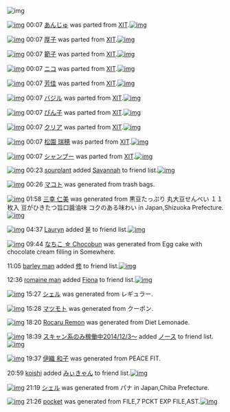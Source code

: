 ![img](http://gdrive-cdn.herokuapp.com/537b65a5bc09f0000721dda7/512px-barcode.png)

[![img](http://www.deviantsart.com/19569dj.png)](http://www.barcodekanojo.com/kanojo/1609495/%E3%81%82%E3%82%93%E3%81%98%E3%82%85) 00:07 [あんじゅ](http://www.barcodekanojo.com/kanojo/1609495/%E3%81%82%E3%82%93%E3%81%98%E3%82%85) was parted from [XIT](http://www.barcodekanojo.com/kanojo/1609495/%E3%81%82%E3%82%93%E3%81%98%E3%82%85).[![img](http://www.deviantsart.com/815jg6.jpeg)](http://www.barcodekanojo.com/user/209348/XIT) 

[![img](http://www.deviantsart.com/4juvf7.png)](http://www.barcodekanojo.com/kanojo/3190460/%E5%8E%9A%E5%AD%90) 00:07 [厚子](http://www.barcodekanojo.com/kanojo/3190460/%E5%8E%9A%E5%AD%90) was parted from [XIT](http://www.barcodekanojo.com/kanojo/3190460/%E5%8E%9A%E5%AD%90).[![img](http://www.deviantsart.com/815jg6.jpeg)](http://www.barcodekanojo.com/user/209348/XIT) 

[![img](http://www.deviantsart.com/28dbsjg.png)](http://www.barcodekanojo.com/kanojo/3190478/%E7%AF%84%E5%AD%90) 00:07 [範子](http://www.barcodekanojo.com/kanojo/3190478/%E7%AF%84%E5%AD%90) was parted from [XIT](http://www.barcodekanojo.com/kanojo/3190478/%E7%AF%84%E5%AD%90).[![img](http://www.deviantsart.com/815jg6.jpeg)](http://www.barcodekanojo.com/user/209348/XIT) 

[![img](http://www.deviantsart.com/1u6141u.png)](http://www.barcodekanojo.com/kanojo/3190633/%E3%83%8B%E3%82%B3) 00:07 [ニコ](http://www.barcodekanojo.com/kanojo/3190633/%E3%83%8B%E3%82%B3) was parted from [XIT](http://www.barcodekanojo.com/kanojo/3190633/%E3%83%8B%E3%82%B3).[![img](http://www.deviantsart.com/815jg6.jpeg)](http://www.barcodekanojo.com/user/209348/XIT) 

[![img](http://www.deviantsart.com/3agdnt9.png)](http://www.barcodekanojo.com/kanojo/3190477/%E8%8A%B3%E4%BD%B3) 00:07 [芳佳](http://www.barcodekanojo.com/kanojo/3190477/%E8%8A%B3%E4%BD%B3) was parted from [XIT](http://www.barcodekanojo.com/kanojo/3190477/%E8%8A%B3%E4%BD%B3).[![img](http://www.deviantsart.com/815jg6.jpeg)](http://www.barcodekanojo.com/user/209348/XIT) 

[![img](http://www.deviantsart.com/vjrf70.png)](http://www.barcodekanojo.com/kanojo/3190631/%E3%83%90%E3%82%B8%E3%83%AB) 00:07 [バジル](http://www.barcodekanojo.com/kanojo/3190631/%E3%83%90%E3%82%B8%E3%83%AB) was parted from [XIT](http://www.barcodekanojo.com/kanojo/3190631/%E3%83%90%E3%82%B8%E3%83%AB).[![img](http://www.deviantsart.com/815jg6.jpeg)](http://www.barcodekanojo.com/user/209348/XIT) 

[![img](http://www.deviantsart.com/2co7gus.png)](http://www.barcodekanojo.com/kanojo/1324275/%E3%81%B4%E3%82%93%E5%AD%90) 00:07 [ぴん子](http://www.barcodekanojo.com/kanojo/1324275/%E3%81%B4%E3%82%93%E5%AD%90) was parted from [XIT](http://www.barcodekanojo.com/kanojo/1324275/%E3%81%B4%E3%82%93%E5%AD%90).[![img](http://www.deviantsart.com/815jg6.jpeg)](http://www.barcodekanojo.com/user/209348/XIT) 

[![img](http://www.deviantsart.com/1kpvinl.png)](http://www.barcodekanojo.com/kanojo/265713/%E3%82%AF%E3%83%AA%E3%82%A2) 00:07 [クリア](http://www.barcodekanojo.com/kanojo/265713/%E3%82%AF%E3%83%AA%E3%82%A2) was parted from [XIT](http://www.barcodekanojo.com/kanojo/265713/%E3%82%AF%E3%83%AA%E3%82%A2).[![img](http://www.deviantsart.com/815jg6.jpeg)](http://www.barcodekanojo.com/user/209348/XIT) 

[![img](http://www.deviantsart.com/om6r6i.png)](http://www.barcodekanojo.com/kanojo/1510916/%E6%9D%BE%E5%9C%92%20%E7%91%9E%E7%A9%82) 00:07 [松園 瑞穂](http://www.barcodekanojo.com/kanojo/1510916/%E6%9D%BE%E5%9C%92%20%E7%91%9E%E7%A9%82) was parted from [XIT](http://www.barcodekanojo.com/kanojo/1510916/%E6%9D%BE%E5%9C%92%20%E7%91%9E%E7%A9%82).[![img](http://www.deviantsart.com/815jg6.jpeg)](http://www.barcodekanojo.com/user/209348/XIT) 

[![img](http://www.deviantsart.com/2o2jtdu.png)](http://www.barcodekanojo.com/kanojo/235442/%E3%82%B7%E3%83%A3%E3%83%B3%E3%83%97%E3%83%BC) 00:07 [シャンプー](http://www.barcodekanojo.com/kanojo/235442/%E3%82%B7%E3%83%A3%E3%83%B3%E3%83%97%E3%83%BC) was parted from [XIT](http://www.barcodekanojo.com/kanojo/235442/%E3%82%B7%E3%83%A3%E3%83%B3%E3%83%97%E3%83%BC).[![img](http://www.deviantsart.com/815jg6.jpeg)](http://www.barcodekanojo.com/user/209348/XIT) 

[![img](http://www.deviantsart.com/1an6cg1.jpeg)](http://www.barcodekanojo.com/user/500514/sourplant) 00:23 [sourplant](http://www.barcodekanojo.com/user/500514/sourplant) added [Savannah](http://www.barcodekanojo.com/kanojo/1966741/Savannah) to friend list.[![img](http://www.deviantsart.com/2e2bnjn.png)](http://www.barcodekanojo.com/kanojo/1966741/Savannah) 

[![img](http://www.deviantsart.com/2bi7v2d.png)](http://www.barcodekanojo.com/kanojo/3193394/%E3%83%9E%E3%82%B3%E3%83%88) 00:26 [マコト](http://www.barcodekanojo.com/kanojo/3193394/%E3%83%9E%E3%82%B3%E3%83%88) was generated from trash bags.

[![img](http://www.deviantsart.com/t9g21q.png)](http://www.barcodekanojo.com/kanojo/3193395/%E4%B8%89%E5%B9%B8%20%E4%BB%81%E7%BE%8E) 01:58 [三幸 仁美](http://www.barcodekanojo.com/kanojo/3193395/%E4%B8%89%E5%B9%B8%20%E4%BB%81%E7%BE%8E) was generated from 黒豆たっぷり 丸大豆せんべい １１枚入 豆がひきたつ旨口醤油味 コクのある味わい in Japan,Shizuoka Prefecture.[![img](http://www.deviantsart.com/1tf06e0.jpeg)](http://www.barcodekanojo.com/product_images/barcode/5050230/1382534556/50x50x,PE4,PB8,PB8,PE5,PA4,PA7,PE8,PB1,P86,PE3,P81,P9B,PE3,P82,P93,PE3,P81,PB9,PE3,P81,P84.jpg,qw=88,ah=88.pagespeed.ic.beWQYv5wBw.jpg) 

[![img](http://www.deviantsart.com/3o7kom3.jpeg)](http://www.barcodekanojo.com/user/454959/Lauryn) 04:37 [Lauryn](http://www.barcodekanojo.com/user/454959/Lauryn) added [물](http://www.barcodekanojo.com/kanojo/533691/%EB%AC%BC) to friend list.[![img](http://www.deviantsart.com/7ljdcv.png)](http://www.barcodekanojo.com/kanojo/533691/%EB%AC%BC) 

[![img](http://www.deviantsart.com/1s6uu48.png)](http://www.barcodekanojo.com/kanojo/3193396/%E3%81%AA%E3%81%A1%E3%81%93%20%E2%98%86%20Chocobun) 09:44 [なちこ ☆ Chocobun](http://www.barcodekanojo.com/kanojo/3193396/%E3%81%AA%E3%81%A1%E3%81%93%20%E2%98%86%20Chocobun) was generated from Egg cake with chocolate cream filling in Somewhere.

11:05 [barley man](http://www.barcodekanojo.com/user/432733/barley%20man) added [修](http://www.barcodekanojo.com/kanojo/2852527/%E4%BF%AE) to friend list.[![img](http://www.deviantsart.com/21rglo9.png)](http://www.barcodekanojo.com/kanojo/2852527/%E4%BF%AE) 

12:36 [romaine man](http://www.barcodekanojo.com/user/500519/romaine%20man) added [Fiona](http://www.barcodekanojo.com/kanojo/2395286/Fiona) to friend list.[![img](http://www.deviantsart.com/1052hqg.png)](http://www.barcodekanojo.com/kanojo/2395286/Fiona) 

[![img](http://www.deviantsart.com/2678qkd.png)](http://www.barcodekanojo.com/kanojo/3193397/%E3%82%B7%E3%82%A7%E3%83%AB) 15:27 [シェル](http://www.barcodekanojo.com/kanojo/3193397/%E3%82%B7%E3%82%A7%E3%83%AB) was generated from レギュラー.

[![img](http://www.deviantsart.com/r9k70v.png)](http://www.barcodekanojo.com/kanojo/3193398/%E3%83%9E%E3%83%84%E3%83%A2%E3%83%88) 15:28 [マツモト](http://www.barcodekanojo.com/kanojo/3193398/%E3%83%9E%E3%83%84%E3%83%A2%E3%83%88) was generated from クーポン.

[![img](http://www.deviantsart.com/duk0rk.png)](http://www.barcodekanojo.com/kanojo/3193399/Rocaru%20Remon) 18:20 [Rocaru Remon](http://www.barcodekanojo.com/kanojo/3193399/Rocaru%20Remon) was generated from Diet Lemonade.

[![img](http://www.deviantsart.com/99ugn1.jpeg)](http://www.barcodekanojo.com/user/6029/%E3%82%B9%E3%82%AD%E3%83%A3%E3%83%B3%E7%B3%BB%E3%81%AE%E3%81%BF%E7%A8%BC%E5%83%8D%E4%B8%AD2014%2F12%2F3%EF%BD%9E) 18:39 [スキャン系のみ稼働中2014/12/3～](http://www.barcodekanojo.com/user/6029/%E3%82%B9%E3%82%AD%E3%83%A3%E3%83%B3%E7%B3%BB%E3%81%AE%E3%81%BF%E7%A8%BC%E5%83%8D%E4%B8%AD2014%2F12%2F3%EF%BD%9E) added [ノース](http://www.barcodekanojo.com/kanojo/1723194/%E3%83%8E%E3%83%BC%E3%82%B9) to friend list.[![img](http://www.deviantsart.com/1h0kfhs.png)](http://www.barcodekanojo.com/kanojo/1723194/%E3%83%8E%E3%83%BC%E3%82%B9) 

[![img](http://www.deviantsart.com/2ma186l.png)](http://www.barcodekanojo.com/kanojo/3193400/%E4%BC%8A%E7%B9%94%20%E5%92%8C%E5%AD%90) 19:37 [伊織 和子](http://www.barcodekanojo.com/kanojo/3193400/%E4%BC%8A%E7%B9%94%20%E5%92%8C%E5%AD%90) was generated from PEACE FIT.

20:59 [koishi](http://www.barcodekanojo.com/user/413372/koishi) added [みぃきゃん](http://www.barcodekanojo.com/kanojo/2100811/%E3%81%BF%E3%81%83%E3%81%8D%E3%82%83%E3%82%93) to friend list.[![img](http://www.deviantsart.com/119dur9.png)](http://www.barcodekanojo.com/kanojo/2100811/%E3%81%BF%E3%81%83%E3%81%8D%E3%82%83%E3%82%93) 

[![img](http://www.deviantsart.com/32hick5.png)](http://www.barcodekanojo.com/kanojo/3193401/%E3%82%B7%E3%82%A7%E3%83%AB) 21:19 [シェル](http://www.barcodekanojo.com/kanojo/3193401/%E3%82%B7%E3%82%A7%E3%83%AB) was generated from パナ in Japan,Chiba Prefecture.

[![img](http://www.deviantsart.com/2f9ojkr.png)](http://www.barcodekanojo.com/kanojo/3193402/pocket) 21:26 [pocket](http://www.barcodekanojo.com/kanojo/3193402/pocket) was generated from FILE,7 PCKT EXP FILE,AST.[![img](http://www.deviantsart.com/2k16jja.jpeg)](http://www.barcodekanojo.com/product_images/barcode/6019140/1426076723/FILE%2C7%20PCKT%20EXP%20FILE%2CAST.jpg) 

